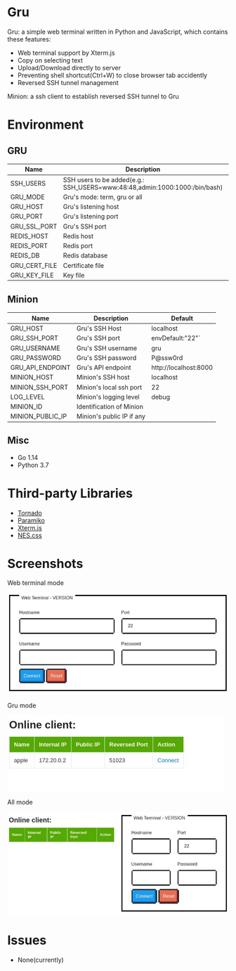 # Gru 
Gru: a simple web terminal written in Python and JavaScript, which contains these features:

* Web terminal support by Xterm.js
* Copy on selecting text
* Upload/Download directly to server
* Preventing shell shortcut(Ctrl+W) to close browser tab accidently
* Reversed SSH tunnel management

Minion: a ssh client to establish reversed SSH tunnel to Gru

# Environment
## GRU
Name | Description | Default
 --- | --- | --- 
SSH_USERS | SSH users to be added(e.g.: SSH_USERS=www:48:48,admin:1000:1000:/bin/bash)| 
GRU_MODE | Gru's mode: term, gru or all | term
GRU_HOST | Gru's listening host | 0.0.0.0
GRU_PORT | Gru's listening port | 8000
GRU_SSL_PORT | Gru's SSH port | 4433
REDIS_HOST | Redis host | localhost
REDIS_PORT | Redis port | 6379
REDIS_DB | Redis database | 0
GRU_CERT_FILE | Certificate file | ./ssl.crt
GRU_KEY_FILE | Key file | ./ssl.key

## Minion
Name | Description | Default
--- | --- | --- 
GRU_HOST | Gru's SSH Host | localhost
GRU_SSH_PORT | Gru's SSH port | envDefault:"22"`
GRU_USERNAME | Gru's SSH username | gru
GRU_PASSWORD | Gru's SSH password | P@ssw0rd
GRU_API_ENDPOINT | Gru's API endpoint | http://localhost:8000
MINION_HOST | Minion's SSH host | localhost
MINION_SSH_PORT | Minion's local ssh port | 22
LOG_LEVEL | Minion's logging level | debug
MINION_ID | Identification of Minion |
MINION_PUBLIC_IP | Minion's public IP if any |
## Misc
* Go 1.14
* Python 3.7


# Third-party Libraries

* [Tornado](https://github.com/tornadoweb/tornado)
* [Paramiko](https://github.com/paramiko/paramiko)
* [Xterm.js](https://github.com/xtermjs/xterm.js/)
* [NES.css](https://github.com/nostalgic-css/NES.css/)

# Screenshots
Web terminal mode

![term mode](docs/term-mode.jpg)

Gru mode

![gru mode](docs/gru-mode.jpg)

All mode

![all mode](docs/all-mode.jpg)

# Issues
* None(currently) 


